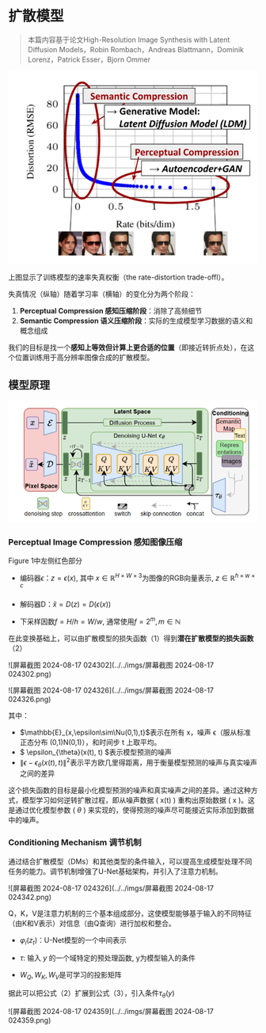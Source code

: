 # 扩散模型

> 本篇内容基于论文High-Resolution Image Synthesis with Latent Diffusion Models，Robin Rombach，Andreas Blattmann，Dominik Lorenz，Patrick Esser，Bjorn Ommer

![image-20240817024641603](../../imgs/image-20240817024641603.png)

上图显示了训练模型的速率失真权衡（the rate-distortion trade-offl）。

 失真情况（纵轴）随着学习率（横轴）的变化分为两个阶段：

1. **Perceptual Compression 感知压缩阶段**：消除了高频细节
2. **Semantic Compression 语义压缩阶段**：实际的生成模型学习数据的语义和概念组成

我们的目标是找一个**感知上等效但计算上更合适的位置**（即接近转折点处），在这个位置训练用于高分辨率图像合成的扩散模型。

## 模型原理

![image-20240817024652851](../../imgs/image-20240817024652851.png)

### Perceptual Image Compression 感知图像压缩

Figure 1中左侧红色部分

- 编码器$\epsilon$：$z = \epsilon(x)$, 其中 $x\in \mathbb{R}^{H\times W\times 3}$为图像的RGB向量表示, $z\in \mathbb{R}^{h\times w\times c}$
- 解码器D：$\hat{x} = D(z) = D(\epsilon(x))$

- 下采样因数$f = H/h = W/w$, 通常使用$f = 2^m, m\in\mathbb{N}$

在此变换基础上，可以由扩散模型的损失函数（1）得到**潜在扩散模型的损失函数**（2）

![屏幕截图 2024-08-17 024302](../../imgs/屏幕截图 2024-08-17 024302.png)

![屏幕截图 2024-08-17 024326](../../imgs/屏幕截图 2024-08-17 024326.png)

其中：

- $\mathbb{E}_{x,\epsilon\sim\Nu(0,1),t}$表示在所有 x，噪声 ϵ（服从标准正态分布 (0,1)N(0,1)），和时间步 t 上取平均。
- $ \epsilon_{\theta}(x(t), t) $表示模型预测的噪声
- $\|\epsilon - \epsilon_{\theta}(x(t), t)\|^2$表示平方欧几里得距离，用于衡量模型预测的噪声与真实噪声之间的差异

这个损失函数的目标是最小化模型预测的噪声和真实噪声之间的差异。通过这种方式，模型学习如何逆转扩散过程，即从噪声数据 \( x(t) \) 重构出原始数据 \( x \)。这是通过优化模型参数 \( $\theta$ \) 来实现的，使得预测的噪声尽可能接近实际添加到数据中的噪声。

### Conditioning Mechanism 调节机制

通过结合扩散模型（DMs）和其他类型的条件输入，可以提高生成模型处理不同任务的能力。调节机制增强了U-Net基础架构，并引入了注意力机制。

![屏幕截图 2024-08-17 024326](../../imgs/屏幕截图 2024-08-17 024342.png)

Q，K，V是注意力机制的三个基本组成部分，这使模型能够基于输入的不同特征（由K和V表示）对信息（由Q查询）进行加权和整合。

- $\varphi_i(z_t)$：U-Net模型的一个中间表示

- $\tau$: 输入 *y* 的一个域特定的预处理函数, y为模型输入的条件
- $W_Q,W_K,W_V$是可学习的投影矩阵

据此可以把公式（2）扩展到公式（3），引入条件$\tau_{\theta}(y)$

![屏幕截图 2024-08-17 024359](../../imgs/屏幕截图 2024-08-17 024359.png)

<script>
MathJax = {
  tex: {
    inlineMath: [['$', '$'], ['\\(', '\\)']]
  }
};
</script>
<script id="MathJax-script" async
  src="https://cdn.jsdelivr.net/npm/mathjax@3/es5/tex-chtml.js">
</script>